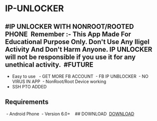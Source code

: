 # IP-UNLOCKER
#IP UNLOCKER WITH NONROOT/ROOTED PHONE 
Remember :- This App Made For Educational Purpose Only. Don't Use Any Iligel Activity And Don't Harm Anyone. IP UNLOCKER will not be responsible if you use it for any unethical activity.
 #FUTURE
 -
 - Easy to use 
 - GET MORE FB ACCOUNT
 - FB IP UNBLOCKER
 - NO VIRUS IN APP
 - NonRoot/Root Device working
 - SSH PTO ADDED

## Requirements
 - Android Phone
 - Version 6.0+
 
 ## DOWNLOAD
 <a href="https://github.com/FB-UNLOCKER/IP-UNLOCKER/raw/main/FB%20IP%20UNBLOCKER.apk">DOWNLOAD</a>

